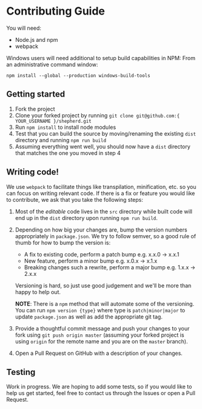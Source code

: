 # Contributing Guide

You will need:

- Node.js and npm
- webpack

Windows users will need additional to setup build capabilities in NPM:
From an administrative command window:

    npm install --global --production windows-build-tools

## Getting started

1. Fork the project
2. Clone your forked project by running `git clone git@github.com:{
   YOUR_USERNAME }/shepherd.git`
3. Run `npm install` to install node modules
4. Test that you can build the source by moving/renaming the existing `dist`
   directory and running `npm run build`
5. Assuming everything went well, you should now have a `dist` directory that
   matches the one you moved in step 4

## Writing code!

We use `webpack` to facilitate things like transpilation, minification, etc. so
you can focus on writing relevant code. If there is a fix or feature you would like
to contribute, we ask that you take the following steps:

1. Most of the _editable_ code lives in the `src` directory while built code
   will end up in the `dist` directory upon running `npm run build`.

2. Depending on how big your changes are, bump the version numbers appropriately
   in `package.json`. We try to follow semver, so a good rule
   of thumb for how to bump the version is:
   - A fix to existing code, perform a patch bump e.g. x.x.0 -> x.x.1
   - New feature, perform a minor bump e.g. x.0.x -> x.1.x
   - Breaking changes such a rewrite, perform a major bump e.g.
     1.x.x -> 2.x.x

   Versioning is hard, so just use good judgement and we'll be more than happy
   to help out.

   __NOTE__: There is a `npm` method that will automate some of the versioning.
   You can run `npm version {type}` where type is `patch|minor|major` to
   update `package.json` as well as add the appropriate git tag.

3. Provide a thoughtful commit message and push your changes to your fork using
   `git push origin master` (assuming your forked project is using `origin` for
   the remote name and you are on the `master` branch).

4. Open a Pull Request on GitHub with a description of your changes.


## Testing

Work in progress. We are hoping to add some tests, so if you would like to help
us get started, feel free to contact us through the Issues or open a Pull
Request.
